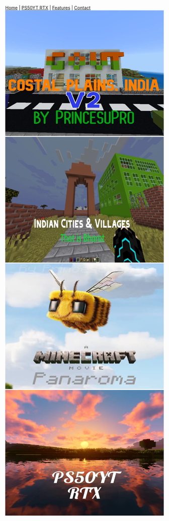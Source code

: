 [Home](#home) | [PS50YT RTX](rtx.md) | [Features](#features) | [Contact](#c)
<img src="cp2.jpg" alt="Cinque Terre" width="600" height="400">
  <img src="bharat.jpg" alt="Forest" width="600" height="400">
  <img src="movie.jpg" alt="Northern Lights" width="600" height="400">
  <img src="rtx2.jpg" alt="Mountains" width="600" height="400">
